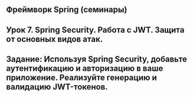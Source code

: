 ## Фреймворк Spring (семинары)
## Урок 7. Spring Security. Работа с JWT. Защита от основных видов атак.
## Задание: Используя Spring Security, добавьте аутентификацию и авторизацию в ваше приложение. Реализуйте генерацию и валидацию JWT-токенов.